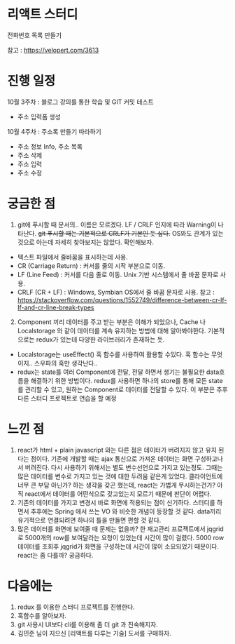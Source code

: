 # 리액트 스터디

전화번호 목록 만들기

참고 : https://velopert.com/3613 

# 진행 일정
 10월 3주차 : 블로그 강의를 통한 학습 및 GIT 커밋 테스트
  - 주소 입력폼 생성
 
 10월 4주차 : 주소록 만들기 따라하기
  - 주소 정보 Info, 주소 목록
  - 주소 삭제
  - 주소 입력
  - 주소 수정

# 궁금한 점
 1. git에 푸시할 때 문서의.. 이름은 모르겠다. LF / CRLF 인지에 따라 Warning이 나타난다.
~~git 푸시할 때는 기본적으로 CRLF가 기본인 듯 싶다.~~ OS와도 관계가 있는 것으로 아는데 자세히 찾아보지는 않았다.
확인해보자.

 - 텍스트 파일에서 줄바꿈을 표시하는데 사용.
 - CR (Carriage Return) : 커서를 줄의 시작 부분으로 이동.
 - LF (Line Feed) : 커서를 다음 줄로 이동. Unix 기반 시스템에서 줄 바꿈 문자로 사용.
 - CRLF (CR + LF) : Windows, Symbian OS에서 줄 바꿈 문자로 사용. 참고 : https://stackoverflow.com/questions/1552749/difference-between-cr-lf-lf-and-cr-line-break-types

2. Component 끼리 데이터를 주고 받는 부분은 이해가 되었으나, Cache 나 Localstorage 와 같이 데이터를 계속 유지하는 방법에 대해 알아봐야한다.
기본적으로는 redux가 있는데 다양한 라이브러리가 존재하는 듯.
  - Localstorage는 useEffect() 훅 함수를 사용하여 활용할 수있다. 훅 함수는 무엇이지.. 스우파의 훅만 생각난다..
  - redux는 state를 여러 Component에 전달, 전달 하면서 생기는 불필요한 data흐름을 해결하기 위한 방법이다. redux를 사용하면 하나의 store를 통해 모든 state를 관리할 수 있고, 원하는 Component로 데이터를 전달할 수 있다. 이 부분은 추후 다른 스터디 프로젝트로 연습을 할 예정

# 느낀 점
 1. react가 html + plain javascript 와는 다른 점은 데이터가 버려지지 않고 유지 된다는 점이다.
기존에 개발할 때는 ajax 통신으로 가져온 데이터는 화면 구성하고나서 버려진다. 다시 사용하기 위해서는 별도 변수선언으로 가지고 있는정도. 그때는 많은 데이터를 변수로 가지고 있는 것에 대한 두려움 같은게 있었다. 클라이언트에 너무 큰 부담 아닌가? 하는 생각을 갖곤 했는데, react는 가볍게 무시하는건가? 아직 react에서 데이터를 어떤식으로 갖고있는지 모르기 때문에 판단이 어렵다.
2. 기존의 데이터를 가지고 변경시 바로 화면에 적용되는 점이 신기하다. 스터디를 하면서 추후에는 Spring 에서 쓰는 VO 와 비슷한 개념이 등장할 것 같다. data끼리 유기적으로 연결되려면 하나의 틀을 만들면 편할 것 같다.
3. 많은 데이터를 화면에 보여줄 때 문제는 없을까? 한 재고관리 프로젝트에서 jqgrid 로 5000개의 row를 보여달라는 요청이 있었는데 시간이 많이 걸렸다. 5000 row 데이터를 조회후 jqgrid가 화면을 구성하는데 시간이 많이 소요되었기 때문이다. react는 좀 다를까? 궁금하다.

# 다음에는
 1. redux 를 이용한 스터디 프로젝트를 진행한다.
 2. 훅함수를 알아보자.
 3. git 사용시 UI보다 cli를 이용해 좀 더 git 과 친숙해지자.
 4. 김민준 님이 지으신 [리액트를 다루는 기술] 도서를 구매하자.
 
